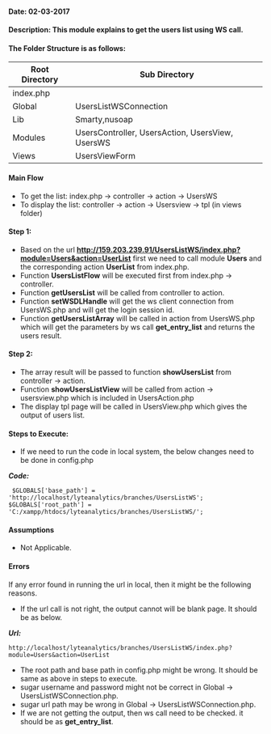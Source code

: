 #### Date: 02-03-2017
#### Description: This module explains to get the users list using WS call.

#### The Folder Structure is as follows:

 Root Directory | Sub Directory 
------------ | -------------
index.php | 
Global | UsersListWSConnection
Lib | Smarty,nusoap
Modules | UsersController, UsersAction, UsersView, UsersWS
Views | UsersViewForm

#### Main Flow

- To get the list: index.php -> controller -> action -> UsersWS
- To display the list: controller -> action -> Usersview -> tpl (in views folder)

#### Step 1: 

- Based on the url **http://159.203.239.91/UsersListWS/index.php?module=Users&action=UserList** first we need to call module **Users** and the corresponding action **UserList** from index.php. 
- Function **UsersListFlow** will be executed first from index.php -> controller.
- Function **getUsersList** will be called from controller to action.
- Function **setWSDLHandle** will get the ws client connection from UsersWS.php and will get the login session id.
- Function **getUsersListArray** will be called in action from UsersWS.php which will get the parameters by ws call **get_entry_list** and returns the users result.

#### Step 2:

- The array result will be passed to function **showUsersList** from controller -> action.
- Function **showUsersListView** will be called from action -> usersview.php which is included in UsersAction.php
- The display tpl page will be called in UsersView.php which gives the output of users list. 

#### Steps to Execute:

- If we need to run the code in local system, the below changes need to be done in config.php

 **_Code:_**
	
```
 $GLOBALS['base_path'] = 'http://localhost/lyteanalytics/branches/UsersListWS';
$GLOBALS['root_path'] = 'C:/xampp/htdocs/lyteanalytics/branches/UsersListWS/';
```


#### Assumptions

- Not Applicable.

#### Errors

If any error found in running the url in local, then it might be the following reasons.

- If the url call is not right, the output cannot will be blank page. It should be as below.

**_Url:_**
	
```
http://localhost/lyteanalytics/branches/UsersListWS/index.php?module=Users&action=UserList
```
- The root path and base path in config.php might be wrong. It should be same as above in steps to execute.
- sugar username and password might not be correct in Global -> UsersListWSConnection.php.
- sugar url path may be wrong in Global -> UsersListWSConnection.php.
- If we are not getting the output, then ws call need to be checked. it should be as **get_entry_list**.


